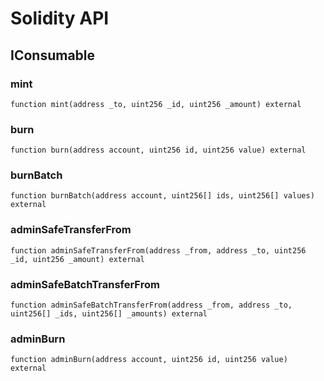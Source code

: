 # Solidity API

## IConsumable

### mint

```solidity
function mint(address _to, uint256 _id, uint256 _amount) external
```

### burn

```solidity
function burn(address account, uint256 id, uint256 value) external
```

### burnBatch

```solidity
function burnBatch(address account, uint256[] ids, uint256[] values) external
```

### adminSafeTransferFrom

```solidity
function adminSafeTransferFrom(address _from, address _to, uint256 _id, uint256 _amount) external
```

### adminSafeBatchTransferFrom

```solidity
function adminSafeBatchTransferFrom(address _from, address _to, uint256[] _ids, uint256[] _amounts) external
```

### adminBurn

```solidity
function adminBurn(address account, uint256 id, uint256 value) external
```

